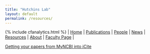 ```yaml
---
title: "Hutchins Lab"
layout: default
permalink: /resources/
---
```

{% include cfanalytics.html %}
| [Home](/index) | [Publications](/publications) | [People](/people) | [News](/news) |  [Resources](/resources) | [About](/about) | [Faculty Page](https://ischool.wisc.edu/blog/staff/hutchins-b-ian/) |

[Getting your papers from MyNCBI into iCite](/resources/myncbi)


